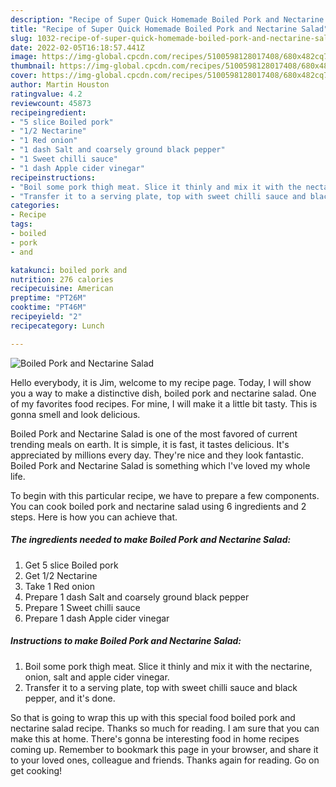```yaml
---
description: "Recipe of Super Quick Homemade Boiled Pork and Nectarine Salad"
title: "Recipe of Super Quick Homemade Boiled Pork and Nectarine Salad"
slug: 1032-recipe-of-super-quick-homemade-boiled-pork-and-nectarine-salad
date: 2022-02-05T16:18:57.441Z
image: https://img-global.cpcdn.com/recipes/5100598128017408/680x482cq70/boiled-pork-and-nectarine-salad-recipe-main-photo.jpg
thumbnail: https://img-global.cpcdn.com/recipes/5100598128017408/680x482cq70/boiled-pork-and-nectarine-salad-recipe-main-photo.jpg
cover: https://img-global.cpcdn.com/recipes/5100598128017408/680x482cq70/boiled-pork-and-nectarine-salad-recipe-main-photo.jpg
author: Martin Houston
ratingvalue: 4.2
reviewcount: 45873
recipeingredient:
- "5 slice Boiled pork"
- "1/2 Nectarine"
- "1 Red onion"
- "1 dash Salt and coarsely ground black pepper"
- "1 Sweet chilli sauce"
- "1 dash Apple cider vinegar"
recipeinstructions:
- "Boil some pork thigh meat. Slice it thinly and mix it with the nectarine, onion, salt and apple cider vinegar."
- "Transfer it to a serving plate, top with sweet chilli sauce and black pepper, and it&#39;s done."
categories:
- Recipe
tags:
- boiled
- pork
- and

katakunci: boiled pork and 
nutrition: 276 calories
recipecuisine: American
preptime: "PT26M"
cooktime: "PT46M"
recipeyield: "2"
recipecategory: Lunch

---
```



![Boiled Pork and Nectarine Salad](https://img-global.cpcdn.com/recipes/5100598128017408/680x482cq70/boiled-pork-and-nectarine-salad-recipe-main-photo.jpg)

Hello everybody, it is Jim, welcome to my recipe page. Today, I will show you a way to make a distinctive dish, boiled pork and nectarine salad. One of my favorites food recipes. For mine, I will make it a little bit tasty. This is gonna smell and look delicious.

Boiled Pork and Nectarine Salad is one of the most favored of current trending meals on earth. It is simple, it is fast, it tastes delicious. It's appreciated by millions every day. They're nice and they look fantastic. Boiled Pork and Nectarine Salad is something which I've loved my whole life.




To begin with this particular recipe, we have to prepare a few components. You can cook boiled pork and nectarine salad using 6 ingredients and 2 steps. Here is how you can achieve that.

<!--inarticleads1-->

##### The ingredients needed to make Boiled Pork and Nectarine Salad:

1. Get 5 slice Boiled pork
1. Get 1/2 Nectarine
1. Take 1 Red onion
1. Prepare 1 dash Salt and coarsely ground black pepper
1. Prepare 1 Sweet chilli sauce
1. Prepare 1 dash Apple cider vinegar




<!--inarticleads2-->

##### Instructions to make Boiled Pork and Nectarine Salad:

1. Boil some pork thigh meat. Slice it thinly and mix it with the nectarine, onion, salt and apple cider vinegar.
1. Transfer it to a serving plate, top with sweet chilli sauce and black pepper, and it&#39;s done.




So that is going to wrap this up with this special food boiled pork and nectarine salad recipe. Thanks so much for reading. I am sure that you can make this at home. There's gonna be interesting food in home recipes coming up. Remember to bookmark this page in your browser, and share it to your loved ones, colleague and friends. Thanks again for reading. Go on get cooking!
